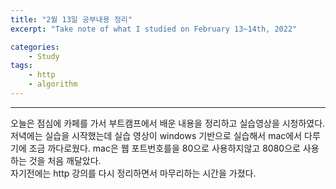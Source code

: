 ```yaml
---
title: "2월 13일 공부내용 정리"
excerpt: "Take note of what I studied on February 13~14th, 2022"

categories:    
    - Study
tags:
    - http
    - algorithm
---
```


---
오늘은 점심에 카페를 가서 부트캠프에서 배운 내용을 정리하고 실습영상을 시청하였다. 저녁에는 실습을 시작했는데 
실습 영상이 windows 기반으로 실습해서 mac에서 다루기에 조금 까다로웠다. mac은 웹 포트번호를을 80으로 사용하지않고 8080으로 
사용하는 것을 처음 깨달았다.   
자기전에는 http 강의를 다시 정리하면서 마무리하는 시간을 가졌다.